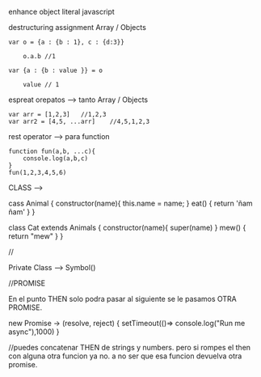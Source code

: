 enhance object literal javascript

destructuring assignment Array / Objects

    var o = {a : {b : 1}, c : {d:3}}

        o.a.b //1

    var {a : {b : value }} = o

        value // 1


espreat orepatos --> tanto Array / Objects

    var arr = [1,2,3]   //1,2,3
    var arr2 = [4,5, ...arr]    //4,5,1,2,3

rest operator --> para function

    function fun(a,b, ...c){
        console.log(a,b,c)
    }
    fun(1,2,3,4,5,6)

CLASS -->

cass Animal {
    constructor(name){
        this.name = name;
    }
    eat() {
        return 'ñam ñam'
    }
}

class Cat extends Animals {
    constructor(name){
        super(name)
    }
    mew() {
        return "mew"
    }
}

// 

Private Class --> Symbol()




//PROMISE

En el punto THEN solo podra pasar al siguiente se le pasamos OTRA PROMISE.

new Promise -> (resolve, reject) {
    setTimeout(()=> console.log("Run me async"),1000)
}

//puedes concatenar THEN de strings y numbers. pero si rompes el then con alguna otra funcion ya no.
a no ser que esa funcion devuelva otra promise.

